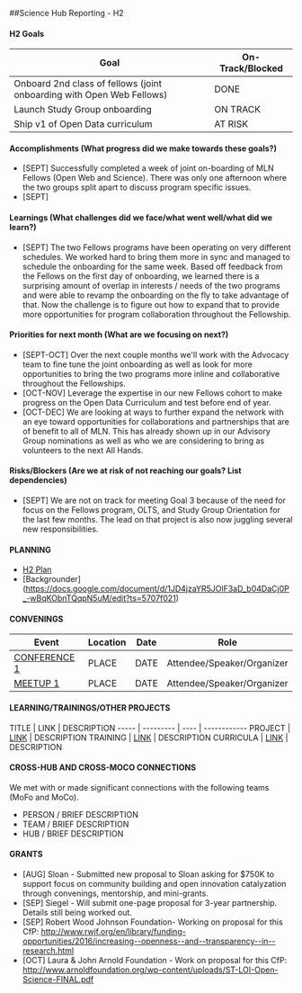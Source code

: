 ##Science Hub Reporting - H2

#### H2 Goals

Goal | On-Track/Blocked 
----- | -------- | 
Onboard 2nd class of fellows (joint onboarding with Open Web Fellows) | DONE
Launch Study Group onboarding | ON TRACK
Ship v1 of Open Data curriculum | AT RISK

#### Accomplishments (What progress did we make towards these goals?)
* [SEPT] Successfully completed a week of joint on-boarding of MLN Fellows (Open Web and Science).  There was only one afternoon where the two groups split apart to discuss program specific issues.
* [SEPT] 

#### Learnings (What challenges did we face/what went well/what did we learn?)
* [SEPT] The two Fellows programs have been operating on very different schedules.  We worked hard to bring them more in sync and managed to schedule the onboarding for the same week.  Based off feedback from the Fellows on the first day of onboarding, we learned there is a surprising amount of overlap in interests / needs of the two programs and were able to revamp the onboarding on the fly to take advantage of that.  Now the challenge is to figure out how to expand that to provide more opportunities for program collaboration throughout the Fellowship.

#### Priorities for next month (What are we focusing on next?)
* [SEPT-OCT] Over the next couple months we'll work with the Advocacy team to fine tune the joint onboarding as well as look for more opportunities to bring the two programs more inline and collaborative throughout the Fellowships.
* [OCT-NOV] Leverage the expertise in our new Fellows cohort to make progress on the Open Data Curriculum and test before end of year.
* [OCT-DEC] We are looking at ways to further expand the network with an eye toward opportunities for collaborations and partnerships that are of benefit to all of MLN.  This has already shown up in our Advisory Group nominations as well as who we are considering to bring as volunteers to the next All Hands.

#### Risks/Blockers (Are we at risk of not reaching our goals? List dependencies)
* [SEPT] We are not on track for meeting Goal 3 because of the need for focus on the Fellows program, OLTS, and Study Group Orientation for the last few months.  The lead on that project is also now juggling several new responsibilities.  

#### PLANNING
* [H2 Plan](https://docs.google.com/document/d/1ylCX0ldm4DhLJS04JixIscR46YPSOzkrqErhb2zvbGM/edit)
* [Backgrounder] (https://docs.google.com/document/d/1JD4jzaYR5JOlF3aD_b04DaCj0P_-wBqKObnTQqpN5uM/edit?ts=5707f021)

#### CONVENINGS

Event | Location | Date | Role
----- | -------- | ---- | -----
[CONFERENCE 1]() | PLACE  | DATE | Attendee/Speaker/Organizer
[MEETUP 1]() | PLACE | DATE | Attendee/Speaker/Organizer

#### LEARNING/TRAININGS/OTHER PROJECTS

TITLE | LINK | DESCRIPTION
----- | --------- | ---- | ------------
PROJECT | [LINK](link) | DESCRIPTION
TRAINING | [LINK](link) | DESCRIPTION
CURRICULA | [LINK](link) | DESCRIPTION

#### CROSS-HUB AND CROSS-MOCO CONNECTIONS
We met with or made significant connections with the following teams (MoFo and MoCo).

* PERSON / BRIEF DESCRIPTION
* TEAM / BRIEF DESCRIPTION
* HUB / BRIEF DESCRIPTION

#### GRANTS
* [AUG] Sloan - Submitted new proposal to Sloan asking for $750K to support focus on community building and open innovation catalyzation through convenings, mentorship, and mini-grants.
* [SEP] Siegel - Will submit one-page proposal for 3-year partnership.  Details still being worked out.
* [SEP] Robert Wood Johnson Foundation- Working on proposal for this CfP: http://www.rwjf.org/en/library/funding-opportunities/2016/increasing--openness--and--transparency--in--research.html
* [OCT] Laura & John Arnold Foundation - Work on proposal for this CfP: http://www.arnoldfoundation.org/wp-content/uploads/ST-LOI-Open-Science-FINAL.pdf 

